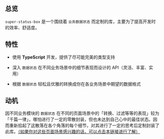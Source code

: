 ## 总览

`super-status-box` 是一个围绕着 `业务数据状态` 而定制的库，主要为了提高开发时的效率、舒适度。

## 特性

- 使用 **TypeScript** 开发，提供了尽可能完美的类型支持

<!-- - 灵活且丰富、实用的 API，是通过对 `数据状态` 在不同业务场景中的表现进行了一定的深入思考而设计出的。 -->

<!-- - 对 `数据状态` 在不同业务场景中的表现进行了一定深入的思考，从而设计出的灵活且丰富、实用的 API。 -->

- 深入 `数据状态` 在不同业务场景中的细节表现而设计的 API（灵活、丰富、实用）

- 根据 `数据状态` 轻松且优雅的转换成你在各业务场景中期望的数据格式

## 动机

因不同业务模块的 `数据状态` 在不同的页面场景中的「转换、过滤等等的表现」较为「千篇一律」，哪怕进行了一定的零散封装，但也未达到自己心中的最佳状态。因而重新拾起了这散落在各个角落的每个细节，对其进行了一定的思考后定制封装了此库。[（如果你对这些页面场景感兴趣的话，可以点击本链接进行了解）](https://www.baidu.com)
